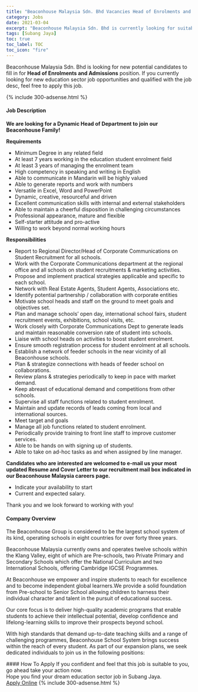 ```yaml
---
title: "Beaconhouse Malaysia Sdn. Bhd Vacancies Head of Enrolments and Admissions" 
category: Jobs 
date: 2021-03-04 
excerpt: "Beaconhouse Malaysia Sdn. Bhd is currently looking for suitable person to fill in the Head of Enrolments and Admissions which positioned at Subang Jaya" 
tags: [Subang Jaya] 
toc: true 
toc_label: TOC 
toc_icon: "fire" 
--- 
```


<p>Beaconhouse Malaysia Sdn. Bhd is looking for new potential candidates to fill in for <b>Head of Enrolments and Admissions</b> position. If you currently looking for new education sector job opportunities and qualified with the job desc, feel free to apply this job.
</p>{% include 300-adsense.html %} 
 <div><div><h4>Job Description</h4></div><div><div><span><div><p><strong>We are looking for a Dynamic Head of Department to join our Beaconhouse Family!</strong></p><p><strong>Requirements</strong></p><ul><li>Minimum Degree in any related field</li><li>At least 7 years working in the education student enrolment field</li><li>At least 3 years of managing the enrolment team</li><li>High competency in speaking and writing in English</li><li>Able to communicate in Mandarin will be highly valued</li><li>Able to generate reports and work with numbers</li><li>Versatile in Excel, Word and PowerPoint</li><li>Dynamic, creative, resourceful and driven</li><li>Excellent communication skills with internal and external stakeholders</li><li>Able to maintain a cheerful disposition in challenging circumstances</li><li>Professional appearance, mature and flexible</li><li>Self-starter attitude and pro-active</li><li>Willing to work beyond normal working hours</li></ul><p><strong>Responsibilities</strong></p><ul><li>Report to Regional Director/Head of Corporate Communications on Student Recruitment for all schools.</li><li>Work with the Corporate Communications department at the regional office and all schools on student recruitments &amp; marketing activities.</li><li>Propose and implement practical strategies applicable and specific to each school.</li><li>Network with Real Estate Agents, Student Agents, Associations etc.</li><li>Identify potential partnership / collaboration with corporate entities</li><li>Motivate school heads and staff on the ground to meet goals and objectives set.</li><li>Plan and manage schools&#8217; open day, international school fairs, student recruitment events, exhibitions, school visits, etc.</li><li>Work closely with Corporate Communications Dept to generate leads and maintain reasonable conversion rate of student into schools.</li><li>Liaise with school heads on activities to boost student enrolment.</li><li>Ensure smooth registration process for student enrolment at all schools.</li><li>Establish a network of feeder schools in the near vicinity of all Beaconhouse schools.</li><li>Plan &amp; strategize connections with heads of feeder school on collaborations.</li><li>Review plans &amp; strategies periodically to keep in pace with market demand.</li><li>Keep abreast of educational demand and competitions from other schools.</li><li>Supervise all staff functions related to student enrolment.</li><li>Maintain and update records of leads coming from local and international sources.</li><li>Meet target and goals</li><li>Manage all job functions related to student enrolment.</li><li>Periodically provide training to front line staff to improve customer services.</li><li>Able to be hands on with signing up of students.</li><li>Able to take on ad-hoc tasks as and when assigned by line manager.</li></ul><p><strong>Candidates who are interested are welcomed to e-mail us your most updated Resume and Cover Letter to our recruitment mail box indicated in our Beaconhouse Malaysia careers page.</strong></p><ul><li>Indicate your availability to start</li><li>Current and expected salary.</li></ul><p>Thank you and we look forward to working with you!</p></div></span></div></div></div> 
<div><div><h4>Company Overview</h4></div><div><div><span><div><p>The Beaconhouse Group is considered to be the largest school system of its kind, operating schools in eight countries for over forty three years.</p><p>Beaconhouse Malaysia currently owns and operates twelve schools within the Klang Valley, eight of which are Pre-schools, two Private Primary and Secondary Schools which offer the National Curriculum and two International Schools, offering Cambridge IGCSE Programmes.</p><p>At Beaconhouse we empower and inspire students to reach for excellence and to become independent global learners.We provide a solid foundation from Pre-school to Senior School allowing children to harness their individual character and talent in the pursuit of educational success.</p><p>Our core focus is to deliver high-quality academic programs that enable students to achieve their intellectual potential, develop confidence and lifelong-learning skills to improve their prospects beyond school.&#160;</p><p>With high standards that demand up-to-date teaching skills and a range of challenging programmes, Beaconhouse School System brings success within the reach of every student. As part of our expansion plans, we seek dedicated individuals to join us in the following positions:</p></div></span></div></div></div> 
#### How To Apply 
If you confident and feel that this job is suitable to you, go ahead take your action now. <br/> 
Hope you find your dream education sector job in Subang Jaya. <br/> 
<a href="https://www.jobstreet.com.my/en/job/head-of-enrolments-and-admissions-4497936?jobId=jobstreet-my-job-4497936" class="btn btn--info" target="_blank" rel="nofollow noopenner">Apply Online</a> 
{% include 300-adsense.html %} 